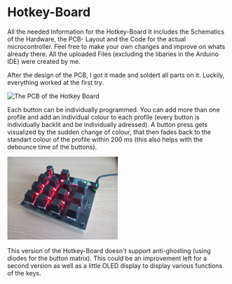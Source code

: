# Hotkey-Board
All the needed Information for the Hotkey-Board
It includes the Schematics of the Hardware, the PCB- Layout and the Code for the actual microcontroller. 
Feel free to make your own changes and improve on whats already there. 
All the uploaded Files (excluding the libaries in the Arduino IDE) were created by me.

After the design of the PCB, I got it made and soldert all parts on it. Luckily, everything worked at the first try.

<img src="https://github.com/ArwedMeinert/Hotkey-Board/blob/main/Hotkey-board/IMG_20220221_132830_472.jpg" alt= "The PCB of the Hotkey Board" width="50%" height="50%" >

Each button can be individually programmed. You can add more than one profile and add an individual colour to each profile (every button is individually backlit and be individually adressed). A button press gets visualized by the sudden change of colour, that then fades back to the standart colour of the profile within 200 ms (this also helps with the debounce time of the buttons). 

<img src="https://github.com/ArwedMeinert/Hotkey-Board/blob/main/Hotkey-board/IMG_20221215_135644_090.jpg" alt= "The PCB of the Hotkey Board" width="50%" height="50%" >

This version of the Hotkey-Board doesn't support anti-ghosting (using diodes for the button matrix). This could be an improvement left for a second version as well as a little OLED display to display various functions of the keys. 
